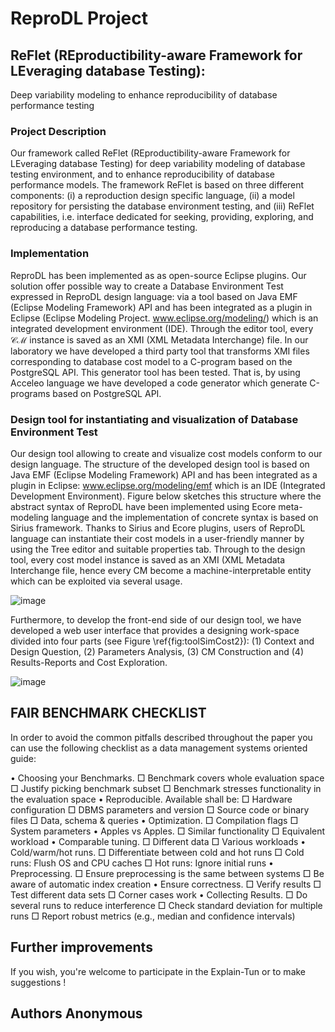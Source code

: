 # ReproDL Project
## ReFlet (REproductibility-aware Framework for LEveraging database Testing):
Deep variability modeling to enhance reproducibility of database performance testing
### Project Description
Our framework called ReFlet (REproductibility-aware Framework for LEveraging database Testing) for deep variability modeling of database testing environment, and to enhance
reproducibility of database performance models. The framework ReFlet is based on three different components: (i) a reproduction design specific language, (ii) a model repository for persisting
the database environment testing, and (iii) ReFlet capabilities, i.e. interface dedicated for seeking, providing, exploring, and reproducing a database performance testing.
### Implementation
ReproDL has been implemented as as open-source Eclipse plugins. Our solution offer possible way to create a Database Environment Test expressed in ReproDL design language: via a tool based on Java EMF (Eclipse Modeling Framework) API and has been integrated as a plugin in Eclipse (Eclipse Modeling Project. www.eclipse.org/modeling/) which is an integrated development environment (IDE). Through the editor tool, every $\mathcal{CM}$ instance is saved as an XMI (XML Metadata Interchange) file. In our laboratory we have developed a third party tool that transforms XMI files corresponding to database cost model to a C-program based on the PostgreSQL API. This generator tool has been tested. That is, by using Acceleo language we have developed a code generator which generate C-programs based on PostgreSQL API.

### Design tool for instantiating and visualization of Database Environment Test

Our design tool allowing to create and visualize cost models conform to our design language.
The structure of the developed design tool is based on Java EMF (Eclipse Modeling Framework) API and has been integrated as a plugin in Eclipse: www.eclipse.org/modeling/emf which is an IDE (Integrated Development Environment). 
Figure below sketches this structure where the abstract syntax of ReproDL have been implemented using Ecore meta-modeling language and the implementation of concrete syntax is based on Sirius framework. Thanks to Sirius and Ecore plugins, users of ReproDL language can instantiate their cost models in a user-friendly manner by using the Tree editor and suitable properties tab. 
Through to the design tool, every cost model instance is saved as an XMI (XML Metadata Interchange  file, hence every CM become a machine-interpretable entity which can be exploited via several usage.

![image](https://user-images.githubusercontent.com/42803883/218849390-e9728057-a38b-4035-81e4-509143b570d2.png)

Furthermore, to develop the front-end side of our design tool, we  have developed a web user interface that provides a designing work-space divided into four parts (see Figure \ref{fig:toolSimCost2}): (1) Context and Design Question, (2) Parameters Analysis, (3) CM Construction and (4) Results-Reports and Cost Exploration. 

![image](https://user-images.githubusercontent.com/42803883/218848962-e37eeabd-65f9-4604-8538-d1ade65e4b25.png)

## FAIR BENCHMARK CHECKLIST
In order to avoid the common pitfalls described throughout the
paper you can use the following checklist as a data management
systems oriented guide:

• Choosing your Benchmarks.
□ Benchmark covers whole evaluation space
□ Justify picking benchmark subset
□ Benchmark stresses functionality in the evaluation space
• Reproducible. Available shall be:
□ Hardware configuration
□ DBMS parameters and version
□ Source code or binary files
□ Data, schema & queries
• Optimization.
□ Compilation flags
□ System parameters
• Apples vs Apples.
□ Similar functionality
□ Equivalent workload
• Comparable tuning.
□ Different data
□ Various workloads
• Cold/warm/hot runs.
□ Differentiate between cold and hot runs
□ Cold runs: Flush OS and CPU caches
□ Hot runs: Ignore initial runs
• Preprocessing.
□ Ensure preprocessing is the same between systems
□ Be aware of automatic index creation
• Ensure correctness.
□ Verify results
□ Test different data sets
□ Corner cases work
• Collecting Results.
□ Do several runs to reduce interference
□ Check standard deviation for multiple runs
□ Report robust metrics (e.g., median and confidence intervals)

## Further improvements

If you wish, you're welcome to participate in the Explain-Tun or to make suggestions ! 

## Authors Anonymous
